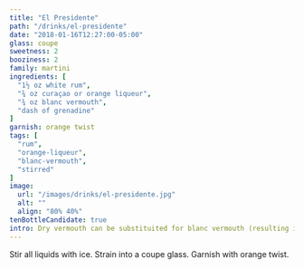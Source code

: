 ```yaml
---
title: "El Presidente"
path: "/drinks/el-presidente"
date: "2018-01-16T12:27:00-05:00"
glass: coupe
sweetness: 2
booziness: 2
family: martini
ingredients: [
  "1½ oz white rum",
  "¾ oz curaçao or orange liqueur",
  "¾ oz blanc vermouth",
  "dash of grenadine"
]
garnish: orange twist
tags: [
  "rum",
  "orange-liqueur",
  "blanc-vermouth",
  "stirred"
]
image:
  url: "/images/drinks/el-presidente.jpg"
  alt: ""
  align: "80% 40%"
tenBottleCandidate: true
intro: Dry vermouth can be substituited for blanc vermouth (resulting in a slightly dryer drink, naturally).
---
```

Stir all liquids with ice. Strain into a coupe glass. Garnish with orange twist.
